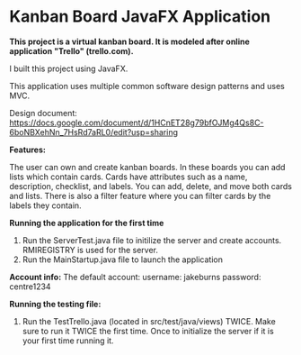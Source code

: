 # Kanban Board JavaFX Application


**This project is a virtual kanban board. It is modeled after online application "Trello" (trello.com).**

I built this project using JavaFX.

This application uses multiple common software design patterns and uses MVC.

Design document: https://docs.google.com/document/d/1HCnET28g79bfOJMg4Qs8C-6boNBXehNn_7HsRd7aRL0/edit?usp=sharing

**Features:**

The user can own and create kanban boards. In these boards you can add lists which contain cards. Cards have attributes such as a name, description,
checklist, and labels. You can add, delete, and move both cards and lists. There is also a filter feature where you can filter cards by the labels they contain. 




**Running the application for the first time**
1. Run the ServerTest.java file to initilize the server and create accounts. RMIREGISTRY is used for the server.
2. Run the MainStartup.java file to launch the application

**Account info:**
The default account:
  username: jakeburns
  password: centre1234

**Running the testing file:**
1. Run the TestTrello.java (located in src/test/java/views) TWICE. Make sure to run it TWICE the first time. Once to initialize the server if it is your first time running it.

